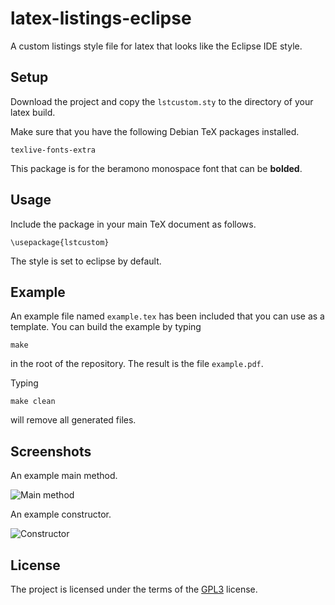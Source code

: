 # latex-listings-eclipse
A custom listings style file for latex that looks like the Eclipse IDE style.

## Setup

Download the project and copy the `lstcustom.sty` to the directory of
your latex build.

Make sure that you have the following Debian TeX packages installed.

```
texlive-fonts-extra
```

This package is for the beramono monospace font that can be **bolded**.

## Usage

Include the package in your main TeX document as follows.


```
\usepackage{lstcustom}
```

The style is set to eclipse by default.

## Example

An example file named `example.tex` has been included that you can use
as a template.  You can build the example by typing

```
make
```

in the root of the repository. The result is the file `example.pdf`.

Typing

```
make clean
```

will remove all generated files.


## Screenshots

An example main method.

![Main method](https://raw.githubusercontent.com/wiki/markroyer/latex-listings-eclipse/screenshots/main.png "Main Method")

An example constructor.

![Constructor](https://raw.githubusercontent.com/wiki/markroyer/latex-listings-eclipse/screenshots/constructor.png?raw=true "Constructor")

## License

The project is licensed under the terms of the
[GPL3](https://www.gnu.org/licenses/gpl-3.0.en.html) license.

<!--  LocalWords:  lstcustom texlive usepackage
 -->
